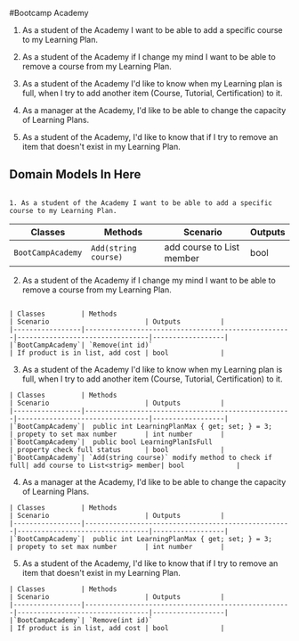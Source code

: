 #Bootcamp Academy

1. As a student of the Academy I want to be able to add a specific course to my Learning Plan.

2. As a student of the Academy if I change my mind I want to be able to remove a course from my Learning Plan.

3. As a student of the Academy I'd like to know when my Learning plan is full, when I try to add another item (Course, Tutorial, Certification) to it.

4. As a manager at the Academy, I'd like to be able to change the capacity of Learning Plans.

5. As a student of the Academy, I'd like to know that if I try to remove an item that doesn't exist in my Learning Plan.


## Domain Models In Here   

```

1. As a student of the Academy I want to be able to add a specific course to my Learning Plan.

```

| Classes         | Methods                                            | Scenario                        | Outputs          |
|-----------------|----------------------------------------------------|---------------------------------|------------------|
|`BootCampAcademy`| `Add(string course)`                               | add course to List<strig> member| bool             |


2. As a student of the Academy if I change my mind I want to be able to remove a course from my Learning Plan.

```

| Classes         | Methods                                            | Scenario                        | Outputs          |
|-----------------|----------------------------------------------------|---------------------------------|------------------|
|`BootCampAcademy`| `Remove(int id)`                                   | If product is in list, add cost | bool             |
```



3. As a student of the Academy I'd like to know when my Learning plan is full, when I try to add another item (Course, Tutorial, Certification) to it.
```
| Classes         | Methods                                            | Scenario                        | Outputs          |
|-----------------|----------------------------------------------------|---------------------------------|------------------|
|`BootCampAcademy`|  public int LearningPlanMax { get; set; } = 3;     | propety to set max number       | int number       |
|`BootCampAcademy`|  public bool LearningPlanIsFull                    | property check full status      | bool             |
|`BootCampAcademy`| `Add(string course)` modify method to check if full| add course to List<strig> member| bool             |
```



4. As a manager at the Academy, I'd like to be able to change the capacity of Learning Plans.
```
| Classes         | Methods                                            | Scenario                        | Outputs          |
|-----------------|----------------------------------------------------|---------------------------------|------------------|
|`BootCampAcademy`|  public int LearningPlanMax { get; set; } = 3;     | propety to set max number       | int number       |
```



5. As a student of the Academy, I'd like to know that if I try to remove an item that doesn't exist in my Learning Plan.
```
| Classes         | Methods                                            | Scenario                        | Outputs          |
|-----------------|----------------------------------------------------|---------------------------------|------------------|
|`BootCampAcademy`| `Remove(int id)`                                   | If product is in list, add cost | bool             |
```
